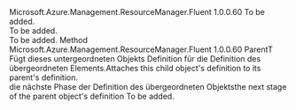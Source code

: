 <Type Name="IAttachable&lt;ParentT&gt;" FullName="Microsoft.Azure.Management.ResourceManager.Fluent.Core.ChildResourceActions.IAttachable&lt;ParentT&gt;">
  <TypeSignature Language="C#" Value="public interface IAttachable&lt;ParentT&gt;" />
  <TypeSignature Language="ILAsm" Value=".class public interface auto ansi abstract IAttachable`1&lt;ParentT&gt;" />
  <TypeSignature Language="DocId" Value="T:Microsoft.Azure.Management.ResourceManager.Fluent.Core.ChildResourceActions.IAttachable`1" />
  <TypeSignature Language="VB.NET" Value="Public Interface IAttachable(Of ParentT)" />
  <TypeSignature Language="F#" Value="type IAttachable&lt;'ParentT&gt; = interface" />
  <AssemblyInfo>
    <AssemblyName>Microsoft.Azure.Management.ResourceManager.Fluent</AssemblyName>
    <AssemblyVersion>1.0.0.60</AssemblyVersion>
  </AssemblyInfo>
  <TypeParameters>
    <TypeParameter Name="ParentT" />
  </TypeParameters>
  <Interfaces />
  <Docs>
    <typeparam name="ParentT">To be added.</typeparam>
    <summary>To be added.</summary>
    <remarks>To be added.</remarks>
  </Docs>
  <Members>
    <Member MemberName="Attach">
      <MemberSignature Language="C#" Value="public ParentT Attach ();" />
      <MemberSignature Language="ILAsm" Value=".method public hidebysig newslot virtual instance !ParentT Attach() cil managed" />
      <MemberSignature Language="DocId" Value="M:Microsoft.Azure.Management.ResourceManager.Fluent.Core.ChildResourceActions.IAttachable`1.Attach" />
      <MemberSignature Language="VB.NET" Value="Public Function Attach () As ParentT" />
      <MemberSignature Language="F#" Value="abstract member Attach : unit -&gt; 'ParentT" Usage="iAttachable.Attach " />
      <MemberType>Method</MemberType>
      <AssemblyInfo>
        <AssemblyName>Microsoft.Azure.Management.ResourceManager.Fluent</AssemblyName>
        <AssemblyVersion>1.0.0.60</AssemblyVersion>
      </AssemblyInfo>
      <ReturnValue>
        <ReturnType>ParentT</ReturnType>
      </ReturnValue>
      <Parameters />
      <Docs>
        <summary>
            <span data-ttu-id="8b7bb-101">Fügt dieses untergeordneten Objekts Definition für die Definition des übergeordneten Elements.</span><span class="sxs-lookup"><span data-stu-id="8b7bb-101">Attaches this child object's definition to its parent's definition.</span></span>
            </summary>
        <returns><span data-ttu-id="8b7bb-102">die nächste Phase der Definition des übergeordneten Objekts</span><span class="sxs-lookup"><span data-stu-id="8b7bb-102">the next stage of the parent object's definition</span></span></returns>
        <remarks>To be added.</remarks>
      </Docs>
    </Member>
  </Members>
</Type>